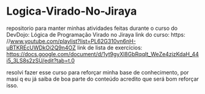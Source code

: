 # Logica-Virado-No-Jiraya
repositorio para manter minhas atividades feitas durante o curso do DevDojo: Lógica de Programação Virado no Jiraya
link do curso: https: //www.youtube.com/playlist?list=PL62G310vn6nH-uBTKREcUWDkOi2Q9n4OZ
link de lista de exercícios: https://docs.google.com/document/d/1yt9gyXl8GbRqqIt_WeZe4zjzKdaH_44i5_3LS8s2zSU/edit?tab=t.0

resolvi fazer esse curso para reforçar minha base de conhecimento, por masi q eu já saiba de boa parte do conteúdo acredito que será bom reforçar isso.
